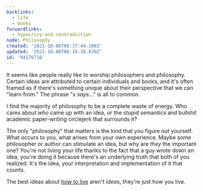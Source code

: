 ```yaml
---
backlinks:
  - life
  - books
forwardlinks:
  - hypocrisy-and-contradiction
node: Philosophy
created: '2021-10-06T06:37:44.208Z'
updated: '2021-10-08T06:16:38.870Z'
id: '94176716'
---
```

It seems like people really like to worship philosophers and philosophy. Certain ideas are attributed to certain individuals and books, and it's often framed as if there's something unique about their perspective that we can "learn from." The phrase "x *says*..." is all to common. 

I find the majority of philosophy to be a complete waste of energy. Who cares about *who* came up with an idea, or the stupid semantics and bullshit academic paper-writing circlejerk that surrounds it?  

The only "philosophy" that matters is the kind that you figure out yourself. What occurs to you, what arises from your own experience. Maybe some philosopher or author can stimulate an idea, but why are *they* the important one? You're not living your life thanks to the fact that a guy wrote down an idea, you're doing it because there's an underlying truth that both of you realized. It's the idea, *your* interpretation and implementation of it that counts. 

The best ideas about [how to live](hypocrisy-and-contradiction.md) aren't *ideas*, they're just how you live. 


